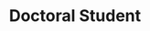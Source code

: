 ---
layout: person
name: "Yan Kong"
image: "/assets/people/yankong.jpg" 
title: "Doctoral Student"
category: "Student"
links:
  - link: "https://scholar.google.com/citations?user=1lYLs3MAAAAJ&hl=zh-TW&oi=ao" 
    icon: "scholar"
  - link: "kongyan@smail.nju.edu.cn"
    icon: "email"
  - link: "https://github.com/YanKong0408"
    icon: "website"
---